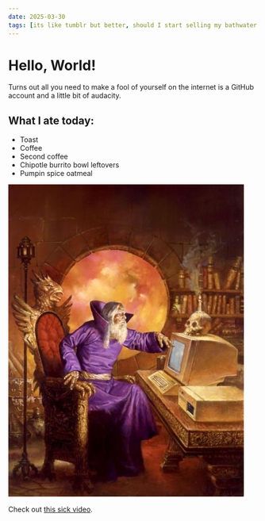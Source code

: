 ```yaml
---
date: 2025-03-30
tags: [its like tumblr but better, should I start selling my bathwater now]
---
```


# Hello, World!

Turns out all you need to make a fool of yourself on the internet is a GitHub account and a little bit of audacity. 

## What I ate today:

- Toast
- Coffee
- Second coffee
- Chipotle burrito bowl leftovers
- Pumpin spice oatmeal 

![Me, obviously.](/images/computerwizard.jpg)


Check out [this sick video](https://www.youtube.com/watch?v=XfELJU1mRMg).